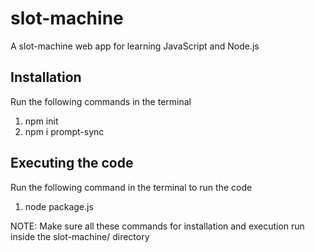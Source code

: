 # slot-machine
A slot-machine web app for learning JavaScript and Node.js

## Installation
Run the following commands in the terminal
1. npm init
2. npm i prompt-sync

## Executing the code
Run the following command in the terminal to run the code
1. node package.js

NOTE: Make sure all these commands for installation and execution run inside the slot-machine/ directory
